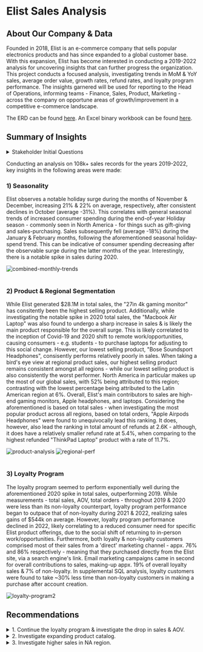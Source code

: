 # Elist Sales Analysis

## About Our Company & Data
Founded in 2018, Elist is an e-commerce company that sells popular electronics products and has since expanded to a global customer base. With this expansion, Elist has become interested in conducting a 2019-2022 analysis for uncovering insights that can further progress the organization. This project conducts a focused analysis, investigating trends in MoM & YoY sales, average order value, growth rates, refund rates, and loyalty program performance. The insights garnered will be used for reporting to the Head of Operations, informing teams - Finance, Sales, Product, Marketing - across the company on opportune areas of growth/improvement in a competitive e-commerce landscape.

The ERD can be found [here](https://github.com/tseales/Elist-Sales-Analysis/blob/63f3f72027eed56ee4edcd3539571439e38cc00d/sql/ERD.md). An Excel binary workbook can be found [here](https://github.com/tseales/Elist-Sales-Analysis/blob/63f3f72027eed56ee4edcd3539571439e38cc00d/excel/Elist%20Analysis.xlsb).

## Summary of Insights
<details>
<summary>Stakeholder Initial Questions</summary>
  - What were the overall trends in sales during 2019-2022?</br>
  - What were our monthly and yearly growth rates?</br>
  - How is the new loyalty program performing? Should we keep using it?
</details>

Conducting an analysis on 108k+ sales records for the years 2019-2022, key insights in the following areas were made:
### 1) Seasonality
Elist observes a notable holiday surge during the months of November & December, increasing 21% & 22% on average, respectively, after consistent declines in October (average -31%). This correlates with general seasonal trends of increased consumer spending during the end-of-year Holiday season - commonly seen in North America - for things such as gift-giving and sales-purchasing. Sales subsequently fell (average -18%) during the January & February months, following the aforementioned seasonal holiday-spend trend. This can be indicative of consumer spending decreasing after the observable surge during the latter months of the year. Interestingly, there is a notable spike in sales during 2020.

![combined-monthly-trends](https://github.com/user-attachments/assets/00216ca1-b10a-43a0-8fbb-a2f263361cac)
</br></br>

### 2) Product & Regional Segmentation
While Elist generated $28.1M in total sales, the "27in 4k gaming monitor" has consitently been the highest selling product. Additionally, while investigating the notable spike in 2020 total sales, the "Macbook Air Laptop" was also found to undergo a sharp increase in sales & is likely the main product responsible for the overall surge. This is likely correlated to the inception of Covid-19 and 2020 shift to remote work/opportunities, causing consumers - e.g. students - to purchase laptops for adjusting to this social change. However, our lowest selling product, "Bose Soundsport Headphones", consisently performs relatively poorly in sales. When taking a bird's eye view at regional product sales, our highest selling product remains consistent amongst all regions - while our lowest selling product is also consistently the worst performer. North America in particular makes up the most of our global sales, with 52% being attributed to this region; contrasting with the lowest percentage being attributed to the Latin American region at 6%. Overall, Elist's main contributors to sales are high-end gaming monitors, Apple headphones, and laptops. Considering the aforementioned is based on total sales - when investigating the most popular product across all regions, based on total orders, "Apple Airpods Headphones" were found to unequivocally lead this ranking. It does, however, also lead the ranking in total amount of refunds at 2.6K - although, it does have a relatively smaller refund rate at 5.4%, when comparing to the highest refunded "ThinkPad Laptop" product with a rate of 11.7%.

![product-analysis](https://github.com/user-attachments/assets/3825056c-cd17-4a4e-9f2b-ff773fee9c62)
![regional-perf](https://github.com/user-attachments/assets/dc6e07d7-95e8-4818-a318-0f3c16b60f55)
</br></br>

### 3) Loyalty Program
The loyalty program seemed to perform exponentially well during the aforementioned 2020 spike in total sales, outperforming 2019. While measurements - total sales, AOV, total orders - throughout 2019 & 2020 were less than its non-loyalty counterpart, loyalty program performance began to outpace that of non-loyalty during 2021 & 2022, realizing sales gains of $544k on average. However, loyalty program performance declined in 2022, likely correlating to a reduced consumer need for specific Elist product offerings, due to the social shift of returning to in-person work/opportunities. Furthermore, both loyalty & non-loyalty customers comprised most of their sales from a 'direct' marketing channel - appx. 76% and 86% respectively - meaning that they purchased directly from the Elist site, via a search engine's link. Email marketing campaigns came in second for overall contributions to sales, making-up appx. 19% of overall loyalty sales & 7% of non-loyalty. In supplemental SQL analysis, loyalty customers were found to take ~30% less time than non-loyalty customers in making a purchase after account creation.

![loyalty-program2](https://github.com/user-attachments/assets/a45b67b8-8420-4376-b3f3-ff77dcdea22b)

## Recommendations
<details>
<summary>1. Continue the loyalty program & investigate the drop in sales & AOV.</summary></br>
While the loyalty program metrics are outperforming non-loyalty, an understanding of contributing factors to the recent drop in total sales & AOV can provide direction on ensuring that this continues to do well. Further understanding factors correlated with loyalty customers' purchases - e.g., relative marketing channels, types of products purchased, customer's value from being in the program - can provide supplemental insight into paths available to be taken for increasing the vigor of the program. It would be worth continuing the loyalty program for atleast another year to allow for a more comprehensive understanding of its performance.
</details>
<details>
<summary>2. Investigate expanding product catalog.</summary></br>
With high-end gaming monitors, Apple headphones, and laptops comprising most of Elist's sales, expanding product offerings to align more with the charactersitics of current high-selling products will likely result in increased sales. A supplemental investigation into factors contributing to the high amount of refunds for "Apple Airpods Headphones" may provide direction on the type(s) of headphones Elist may want to consider offering. It is important to note, that while this may also increase the AOV, customer-sentiment will likely be important to take note of - ensuring that overall orders stay consistent, despite the inclusion of any additional higher-priced items. A possible way to mitigate, could be to increase customer-value in certain facets of the loyalty program *(see Recommendation 1)* - possibly increasing loyalty program sign-ups and sales. 
</details>
<details>
<summary>3. Investigate higher sales in NA region.</summary></br>
Understanding contributing sales factors in the NA region could provide direction for focused marketing efforts to ensure sales remain consistent & are improved, while allowing for an identification of factors that can be used for finding similar markets that Elist is likely to perform well in. In the same way, understanding contributing factors - like locality - that may play a role in the lower sales numbers for worse-performing regions, such as LATAM, can provide direction on areas Elist may want to avoid, or, focus on strengthening to better expand into the global market.
</details>
  
